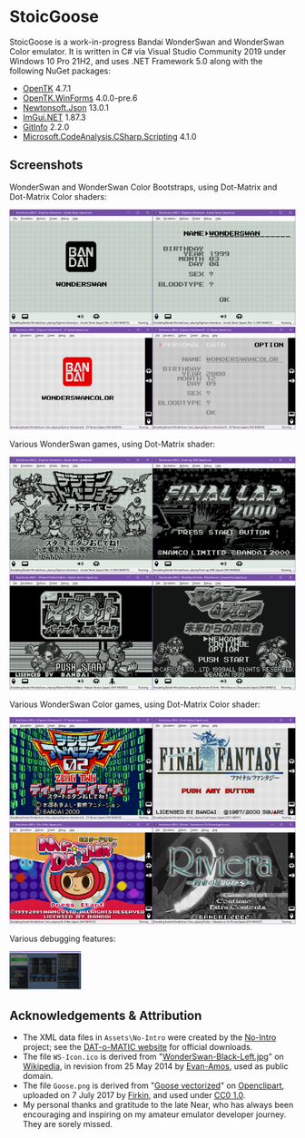 # StoicGoose
StoicGoose is a work-in-progress Bandai WonderSwan and WonderSwan Color emulator. It is written in C# via Visual Studio Community 2019 under Windows 10 Pro 21H2, and uses .NET Framework 5.0 along with the following NuGet packages:

* [OpenTK](https://www.nuget.org/packages/OpenTK) 4.7.1
* [OpenTK.WinForms](https://www.nuget.org/packages/OpenTK.WinForms) 4.0.0-pre.6
* [Newtonsoft.Json](https://www.nuget.org/packages/Newtonsoft.Json) 13.0.1
* [ImGui.NET](https://www.nuget.org/packages/ImGui.NET) 1.87.3
* [GitInfo](https://www.nuget.org/packages/GitInfo) 2.2.0
* [Microsoft.CodeAnalysis.CSharp.Scripting](https://www.nuget.org/packages/Microsoft.CodeAnalysis.CSharp.Scripting) 4.1.0

## Screenshots
WonderSwan and WonderSwan Color Bootstraps, using Dot-Matrix and Dot-Matrix Color shaders:

<img src="https://raw.githubusercontent.com/xdanieldzd/StoicGoose/master/Screenshots/WS-Bootstrap-Logo.png" alt="Screenshot Bootstraps 1" width="50%"><img src="https://raw.githubusercontent.com/xdanieldzd/StoicGoose/master/Screenshots/WS-Bootstrap-Menu.png" alt="Screenshot Bootstraps 2" width="50%"><img src="https://raw.githubusercontent.com/xdanieldzd/StoicGoose/master/Screenshots/WSC-Bootstrap-Logo.png" alt="Screenshot Bootstraps 3" width="50%"><img src="https://raw.githubusercontent.com/xdanieldzd/StoicGoose/master/Screenshots/WSC-Bootstrap-Menu.png" alt="Screenshot Bootstraps 4" width="50%">

Various WonderSwan games, using Dot-Matrix shader:

<img src="https://raw.githubusercontent.com/xdanieldzd/StoicGoose/master/Screenshots/WS-DigiAnodeTamer.png" alt="Screenshot WS Games 1" width="50%"><img src="https://raw.githubusercontent.com/xdanieldzd/StoicGoose/master/Screenshots/WS-FinalLap2000.png" alt="Screenshot WS Games 2" width="50%"><img src="https://raw.githubusercontent.com/xdanieldzd/StoicGoose/master/Screenshots/WS-MedarotKabuto.png" alt="Screenshot WS Games 3" width="50%"><img src="https://raw.githubusercontent.com/xdanieldzd/StoicGoose/master/Screenshots/WS-RockmanForte.png" alt="Screenshot WS Games 4" width="50%">

Various WonderSwan Color games, using Dot-Matrix Color shader:

<img src="https://raw.githubusercontent.com/xdanieldzd/StoicGoose/master/Screenshots/WSC-DigiD1Tamers.png" alt="Screenshot WSC Games 1" width="50%"><img src="https://raw.githubusercontent.com/xdanieldzd/StoicGoose/master/Screenshots/WSC-FinalFantasy.png" alt="Screenshot WSC Games 2" width="50%"><img src="https://raw.githubusercontent.com/xdanieldzd/StoicGoose/master/Screenshots/WSC-MrDriller.png" alt="Screenshot WSC Games 3" width="50%"><img src="https://raw.githubusercontent.com/xdanieldzd/StoicGoose/master/Screenshots/WSC-Riviera.png" alt="Screenshot WSC Games 4" width="50%">

Various debugging features:

<img src="https://raw.githubusercontent.com/xdanieldzd/StoicGoose/master/Screenshots/Debugger.png" alt="Screenshot Debugger" width="25%">

## Acknowledgements & Attribution
* The XML data files in `Assets\No-Intro` were created by the [No-Intro](http://www.no-intro.org) project; see the [DAT-o-MATIC website](https://datomatic.no-intro.org) for official downloads.
* The file `WS-Icon.ico` is derived from "[WonderSwan-Black-Left.jpg](https://en.wikipedia.org/wiki/File:WonderSwan-Black-Left.jpg)" on [Wikipedia](https://en.wikipedia.org), in revision from 25 May 2014 by [Evan-Amos](https://commons.wikimedia.org/wiki/User:Evan-Amos), used as public domain.
* The file `Goose.png` is derived from "[Goose vectorized](https://openclipart.org/detail/282727/goose-vectorized)" on [Openclipart](https://openclipart.org/), uploaded on 7 July 2017 by [Firkin](https://openclipart.org/artist/Firkin), and used under [CC0 1.0](https://creativecommons.org/publicdomain/zero/1.0/).
* My personal thanks and gratitude to the late Near, who has always been encouraging and inspiring on my amateur emulator developer journey. They are sorely missed.
